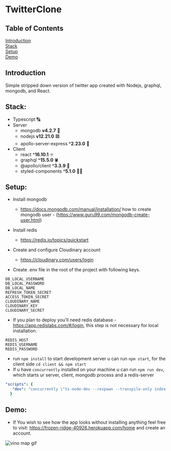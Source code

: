 # TwitterClone

## Table of Contents  
[Introduction](#introduction)  
[Stack](#stack)    
[Setup](#setup)  
[Demo](#demo) 

<a name="introduction"/>
<a name="stack"/>
<a name="setup"/>
<a name="screenshots"/>
<a name="demo"/>

## Introduction

Simple stripped down version of twitter app created with Nodejs, graphql, mongodb, and React. 

## Stack: 
  - Typescript 🔠
  - Server
    - mongodb **v4.2.7** 📅
    - nodejs **v12.21.0** 🟩
    - apollo-server-express **^2.23.0** 🚧
  - Client 
    - react **^16.10.1** ⚛️
    - graphql **^15.5.0** 🍀
    - @apollo/client **^3.3.9** 🚀
    - styled-components **^5.1.0** 💅🏿
    
## Setup: 
  - Install mongodb
    - https://docs.mongodb.com/manual/installation/ how to create mongodb user -  (https://www.guru99.com/mongodb-create-user.html)
  - Install redis
    - https://redis.io/topics/quickstart
  - Create and configure Cloudinary account
    - https://cloudinary.com/users/login
  
   - Create .env file in the root of the project with following keys.  
   
    DB_LOCAL_USERNAME  
    DB_LOCAL_PASSWORD  
    DB_LOCAL_NAME  
    REFRESH_TOKEN_SECRET
    ACCESS_TOKEN_SECRET
    CLOUDINARY_NAME
    CLOUDINARY_KEY
    CLOUDINARY_SECRET

   - If you plan to deploy you'll need redis database - https://app.redislabs.com/#/login, this step is not necessary for local installation.  
   
    REDIS_HOST  
    REDIS_USERNAME  
    REDIS_PASSWORD  
    
   - run ```npm install``` to start development server  u can run ```npm start```, for the client side ```cd client && npm start```
   - If u have ```concurrently``` installed on your machine u can run ```npm run dev```, which starts ur server, client, mongodb process and a redis-server
  
  ```yaml
  "scripts": {
     "dev": "concurrently \"ts-node-dev --respawn --transpile-only index.ts\" \"cd client && npm start\" \"mongod --auth\" \"redis-server\""
    }
  ```
  
 ## Demo:
 
  - If You wish to see how the app looks without installing anything feel free to visit:
  https://frozen-ridge-40926.herokuapp.com/home and create an account.
  
  ![vino map gif](https://github.com/chimson/TwitterClone/blob/master/client/github_markdown_screens/oBNE3rjQ7O.gif)
